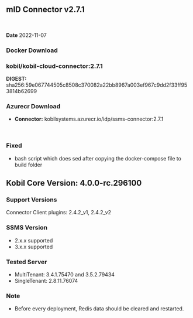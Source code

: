 ## mID Connector v2.7.1

<br/>

**Date** 2022-11-07

### **Docker Download**
### kobil/kobil-cloud-connector:2.7.1
**DIGEST:** sha256:59e067744505c8508c370082a22bb8967a003ef967c9dd2f33ff953814b62699
<br/>

### **Azurecr Download**
- **Connector:** kobilsystems.azurecr.io/idp/ssms-connector:2.7.1  
<br/>
 
### Fixed 
* bash script which does sed after copying the docker-compose file to build folder

## Kobil Core Version: 4.0.0-rc.296100

### Support Versions
Connector Client plugins: 2.4.2_v1, 2.4.2_v2 
 
### SSMS Version 
* 2.x.x supported 
* 3.x.x supported 

### Tested Server 
* MultiTenant: 3.4.1.75470 and 3.5.2.79434 
* SingleTenant: 2.8.11.76074 

### Note
* Before every deployment, Redis data should be cleared and restarted. 
